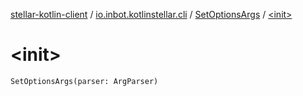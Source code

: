 [stellar-kotlin-client](../../index.md) / [io.inbot.kotlinstellar.cli](../index.md) / [SetOptionsArgs](index.md) / [&lt;init&gt;](./-init-.md)

# &lt;init&gt;

`SetOptionsArgs(parser: ArgParser)`
